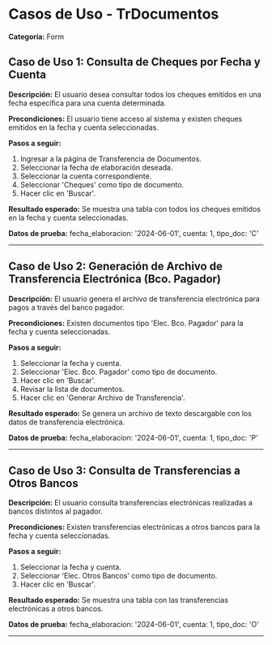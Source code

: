 # Casos de Uso - TrDocumentos

**Categoría:** Form

## Caso de Uso 1: Consulta de Cheques por Fecha y Cuenta

**Descripción:** El usuario desea consultar todos los cheques emitidos en una fecha específica para una cuenta determinada.

**Precondiciones:**
El usuario tiene acceso al sistema y existen cheques emitidos en la fecha y cuenta seleccionadas.

**Pasos a seguir:**
1. Ingresar a la página de Transferencia de Documentos.
2. Seleccionar la fecha de elaboración deseada.
3. Seleccionar la cuenta correspondiente.
4. Seleccionar 'Cheques' como tipo de documento.
5. Hacer clic en 'Buscar'.

**Resultado esperado:**
Se muestra una tabla con todos los cheques emitidos en la fecha y cuenta seleccionadas.

**Datos de prueba:**
fecha_elaboracion: '2024-06-01', cuenta: 1, tipo_doc: 'C'

---

## Caso de Uso 2: Generación de Archivo de Transferencia Electrónica (Bco. Pagador)

**Descripción:** El usuario genera el archivo de transferencia electrónica para pagos a través del banco pagador.

**Precondiciones:**
Existen documentos tipo 'Elec. Bco. Pagador' para la fecha y cuenta seleccionadas.

**Pasos a seguir:**
1. Seleccionar la fecha y cuenta.
2. Seleccionar 'Elec. Bco. Pagador' como tipo de documento.
3. Hacer clic en 'Buscar'.
4. Revisar la lista de documentos.
5. Hacer clic en 'Generar Archivo de Transferencia'.

**Resultado esperado:**
Se genera un archivo de texto descargable con los datos de transferencia electrónica.

**Datos de prueba:**
fecha_elaboracion: '2024-06-01', cuenta: 1, tipo_doc: 'P'

---

## Caso de Uso 3: Consulta de Transferencias a Otros Bancos

**Descripción:** El usuario consulta transferencias electrónicas realizadas a bancos distintos al pagador.

**Precondiciones:**
Existen transferencias electrónicas a otros bancos para la fecha y cuenta seleccionadas.

**Pasos a seguir:**
1. Seleccionar la fecha y cuenta.
2. Seleccionar 'Elec. Otros Bancos' como tipo de documento.
3. Hacer clic en 'Buscar'.

**Resultado esperado:**
Se muestra una tabla con las transferencias electrónicas a otros bancos.

**Datos de prueba:**
fecha_elaboracion: '2024-06-01', cuenta: 1, tipo_doc: 'O'

---

